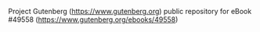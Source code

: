 Project Gutenberg (https://www.gutenberg.org) public repository for eBook #49558 (https://www.gutenberg.org/ebooks/49558)
